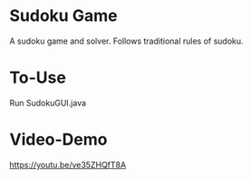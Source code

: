 # Sudoku Game
A sudoku game and solver.
Follows traditional rules of sudoku.

# To-Use
Run SudokuGUI.java

# Video-Demo
https://youtu.be/ve35ZHQfT8A
